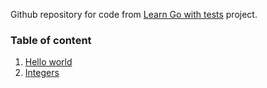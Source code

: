 Github repository for code from [Learn Go with tests](https://quii.gitbook.io/learn-go-with-tests/) project.

### Table of content
1. [Hello world](./hello/README.md)
2. [Integers](./integers/README.md)
